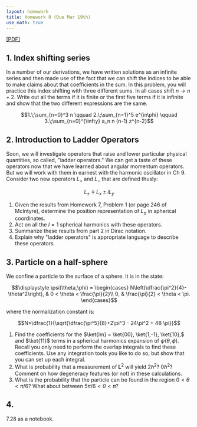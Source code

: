 ```yaml
---
layout: homework
title: Homework 8 (Due Mar 19th)
use_math: true
---
```


[[PDF]](./homework8.pdf)

## 1. Index shifting series

In a number of our derivations, we have written solutions as an infinite series and then made use of the fact that we can shift the indices to be able to make claims about that coefficients in the sum. In this problem, you will practice this index shifting with three different sums. In all cases shift $n \rightarrow n+2$. Write out all the terms if it is finite or the first five terms if it is infinite and show that the two different expressions are the same.

$$1.\;\sum_{n=0}^3 n \qquad 2.\;\sum_{n=1}^5 e^{in\phi} \qquad 3.\;\sum_{n=0}^{\infty} a_n n (n-1) z^{n-2}$$



## 2. Introduction to Ladder Operators

Soon, we will investigate operators that raise and lower particular physical quantities, so called, "ladder operators." We can get a taste of these operators now that we have learned about angular momentum operators. But we will work with them in earnest with the harmonic oscillator in Ch 9. Consider two new operators $L_+$ and $L_-$ that are defined thusly:

$$L_{\pm} \equiv L_x \pm i L_y$$

1. Given the results from Homework 7, Problem 1 (or page 246 of McIntyre), determine the position representation of $L_{\pm}$ in spherical coordinates.
2. Act on all the $l=1$ spherical harmonics with these operators.
3. Summarize these results from part 2 in Dirac notation.
4. Explain why "ladder operators" is appropriate language to describe these operators.


## 3. Particle on a half-sphere

We confine a particle to the surface of a sphere. It is in the state:

$$\displaystyle \psi(\theta,\phi) = \begin{cases}
  N\left(\dfrac{\pi^2}{4}-\theta^2\right), & 0 < \theta < \frac{\pi}{2}\\
  0, & \frac{\pi}{2} < \theta < \pi.
 \end{cases}$$

where the normalization constant is:

$$N=\dfrac{1}{\sqrt{\dfrac{\pi^5}{8}+2\pi^3 - 24\pi^2 + 48 \pi}}$$


1. Find the coefficients for the $\ket{lm} = \ket{00}, \ket{1,-1}, \ket{10},$ and $\ket{11}$ terms in a spherical harmonics expansion of $\psi(\theta,\phi)$. Recall you only need to perform the overlap integrals to find these coefficients. Use any integration tools you like to do so, but show that you can set up each integral.
2. What is probability that a measurement of $\mathbf{L}^2$ will yield $2\hbar^2$? $0\hbar^2$? Comment on how degeneracy features (or not) in these calculations.
3. What is the probability that the particle can be found in the region $0 < \theta <\pi/6$? What about between $5\pi/6 < \theta <\pi$?

## 4.

7.28 as a notebook.

